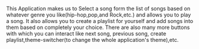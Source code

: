 This Application makes us to Select a song form the list of songs based on whatever genre you like(hip-hop,pop,and Rock,etc.) and allows you to play a song. It also allows you to create a playlist for yourself and add songs into them based on completely your choice. There are also many more buttons with which you can interact like next song, previous song, create playlist,theme-switcher(to change the whole application's theme),etc.
